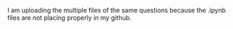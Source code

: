 I am uploading the multiple files of the same questions because the .ipynb files are not placing properly in my github.
